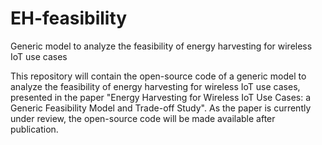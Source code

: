 # EH-feasibility
Generic model to analyze the feasibility of energy harvesting for wireless IoT use cases

This repository will contain the open-source code of a generic model to analyze the feasibility of energy harvesting for wireless IoT use cases, presented in the paper "Energy Harvesting for Wireless IoT Use Cases: a Generic Feasibility Model and Trade-off Study". As the paper is currently under review, the open-source code will be made available after publication.
